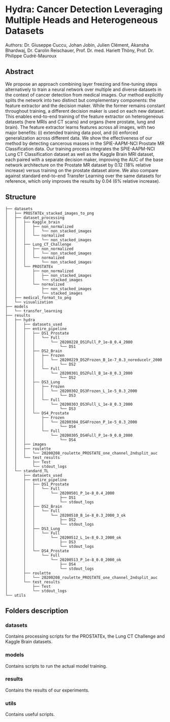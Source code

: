 # Hydra: Cancer Detection Leveraging Multiple Heads and Heterogeneous Datasets

Authors: Dr. Giuseppe Cuccu, Johan Jobin, Julien Clément, Akansha Bhardwaj, Dr. Carolin Reischauer, Prof. Dr. med. Hariett Thöny, Prof. Dr. Philippe Cudré-Mauroux

## Abstract
We propose an approach combining layer freezing and fine-tuning steps alternatively to train a neural network over multiple and diverse datasets in the context of cancer detection from medical images. Our method explicitly splits the network into two distinct but complementary components: the feature extractor and the decision maker. While the former remains constant throughout training, a different decision maker is used on each new dataset. This enables end-to-end training of the feature extractor on heterogeneous datasets (here MRIs and CT scans) and organs (here prostate, lung and brain). The feature extractor learns features across all images, with two major benefits: (i) extended training data pool, and (ii) enforced generalization across different data. We show the effectiveness of our method by detecting cancerous masses in the SPIE-AAPM-NCI Prostate MR Classification data. Our training process integrates the SPIE-AAPM-NCI Lung CT Classification dataset as well as the Kaggle Brain MRI dataset, each paired with a separate decision maker, improving the AUC of the base network architecture on the Prostate MR dataset by 0.12 (18\% relative increase) versus training on the prostate dataset alone. We also compare against standard end-to-end Transfer Learning over the same datasets for reference, which only improves the results by 0.04 (6\% relative increase).

## Structure
```
├── datasets
│   ├── PROSTATEx_stacked_images_to_png
│   ├── dataset_processing
│   │   ├── Kaggle_brain
│   │   │   ├── non_normalized
│   │   │   │   └── non_stacked_images
│   │   │   └── normalized
│   │   │       └── non_stacked_images
│   │   ├── Lung_CT_Challenge
│   │   │   ├── non_normalized
│   │   │   │   └── non_stacked_images
│   │   │   └── normalized
│   │   │       └── non_stacked_images
│   │   └── PROSTATEx
│   │       ├── non_normalized
│   │       │   ├── non_stacked_images
│   │       │   └── stacked_images
│   │       └── normalized
│   │           ├── non_stacked_images
│   │           └── stacked_images
│   ├── medical_format_to_png
│   └── visualization
├── models
│   └── transfer_learning
├── results
│   ├── hydra
│   │   ├── datasets_used
│   │   ├── entire_pipeline
│   │   │   ├── DS1_Prostate
│   │   │   │   └── Full
│   │   │   │       └── 20200228_DS1Full_P_1e-8_0.4_2000
│   │   │   │           └── DS1
│   │   │   ├── DS2_Brain
│   │   │   │   ├── Frozen
│   │   │   │   │   └── 20200229_DS2Frozen_B_1e-7_0.3_noreducelr_2000
│   │   │   │   │       └── DS2
│   │   │   │   └── Full
│   │   │   │       └── 20200301_DS2Full_B_1e-8_0.3_2000
│   │   │   │           └── DS2
│   │   │   ├── DS3_Lung
│   │   │   │   ├── Frozen
│   │   │   │   │   └── 20200302_DS3Frozen_L_1e-5_0.3_2000
│   │   │   │   │       └── DS3
│   │   │   │   └── Full
│   │   │   │       └── 20200303_DS3Full_L_1e-8_0.3_2000
│   │   │   │           └── DS3
│   │   │   └── DS4_Prostate
│   │   │       ├── Frozen
│   │   │       │   └── 20200304_DS4Frozen_P_1e-5_0.3_2000
│   │   │       │       └── DS4
│   │   │       └── Full
│   │   │           └── 20200305_DS4Full_P_1e-9_0.0_2000
│   │   │               └── DS4
│   │   ├── images
│   │   ├── roulette
│   │   │   └── 20200208_roulette_PROSTATE_one_channel_2ndsplit_auc
│   │   └── test_results
│   │       ├── Test
│   │       └── stdout_logs
│   └── standard_TL
│       ├── datasets_used
│       ├── entire_pipeline
│       │   ├── DS1_Prostate
│       │   │   └── Full
│       │   │       └── 20200501_P_1e-8_0.4_2000
│       │   │           ├── DS1
│       │   │           └── stdout_logs
│       │   ├── DS2_Brain
│       │   │   └── Full
│       │   │       └── 20200510_B_1e-8_0.3_2000_3_ok
│       │   │           ├── DS2
│       │   │           └── stdout_logs
│       │   ├── DS3_Lung
│       │   │   └── Full
│       │   │       └── 20200512_L_1e-8_0.3_2000_ok
│       │   │           ├── DS3
│       │   │           └── stdout_logs
│       │   └── DS4_Prostate
│       │       └── Full
│       │           └── 20200513_P_1e-8_0.0_2000_ok
│       │               ├── DS4
│       │               └── stdout_logs
│       ├── roulette
│       │   └── 20200208_roulette_PROSTATE_one_channel_2ndsplit_auc
│       └── test_results
│           ├── Test
│           └── stdout_logs
└── utils
```
## Folders description

### datasets
Contains processing scripts for the PROSTATEx, the Lung CT Challenge and Kaggle Brain datasets.

### models
Contains scripts to run the actual model training.

### results
Contains the results of our experiments.

### utils
Contains useful scripts.
